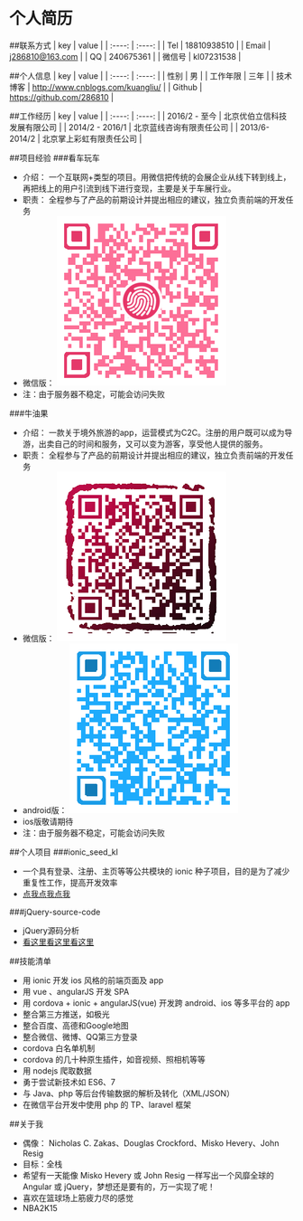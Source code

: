 # 个人简历


##联系方式
|  key  |  value  |
| :----: | :----: |
| Tel | 18810938510 |
| Email | j286810@163.com |
| QQ | 240675361 |
| 微信号 | kl07231538 |

##个人信息
|  key  |  value  |
| :----: | :----: |
| 性别 | 男 |
| 工作年限 | 三年 |
| 技术博客 | http://www.cnblogs.com/kuangliu/ |
| Github | https://github.com/286810 |

##工作经历
|  key  |  value  |
| :----: | :----: |
| 2016/2 - 至今 | 北京优伯立信科技发展有限公司 |
| 2014/2 - 2016/1 | 北京蓝线咨询有限责任公司 |
| 2013/6-2014/2 | 北京掌上彩虹有限责任公司 |

##项目经验
###看车玩车

- 介绍： 一个互联网+类型的项目。用微信把传统的会展企业从线下转到线上，再把线上的用户引流到线下进行变现，主要是关于车展行业。
- 职责： 全程参与了产品的前期设计并提出相应的建议，独立负责前端的开发任务
- 微信版： ![](https://github.com/286810/resume/blob/master/kcw.png)
- 注：由于服务器不稳定，可能会访问失败

###牛油果
- 介绍： 一款关于境外旅游的app，运营模式为C2C。注册的用户既可以成为导游，出卖自己的时间和服务，又可以变为游客，享受他人提供的服务。
- 职责： 全程参与了产品的前期设计并提出相应的建议，独立负责前端的开发任务
- 微信版： ![](https://github.com/286810/resume/blob/master/niu.png)
- android版： ![](https://github.com/286810/resume/blob/master/niu-apk.png)
- ios版敬请期待
- 注：由于服务器不稳定，可能会访问失败

##个人项目
###ionic_seed_kl
- 一个具有登录、注册、主页等等公共模块的 ionic 种子项目，目的是为了减少重复性工作，提高开发效率
- [点我点我点我](https://github.com/286810/ionic_seed_kl)

###jQuery-source-code
- jQuery源码分析
- [看这里看这里看这里](https://github.com/286810/jQuery-sound-code)

<!--
###build-your-own-vue
- 迷你版的 vue
- [戳我戳我戳我]()
-->

##技能清单
- 用 ionic 开发 ios 风格的前端页面及 app
- 用 vue 、angularJS 开发 SPA
- 用 cordova + ionic + angularJS(vue) 开发跨 android、ios 等多平台的 app
- 整合第三方推送，如极光
- 整合百度、高德和Google地图
- 整合微信、微博、QQ第三方登录
- cordova 白名单机制
- cordova 的几十种原生插件，如音视频、照相机等等
- 用 nodejs 爬取数据
- 勇于尝试新技术如 ES6、7
- 与 Java、php 等后台传输数据的解析及转化（XML/JSON）
- 在微信平台开发中使用 php 的 TP、laravel 框架

##关于我
- 偶像： Nicholas C. Zakas、Douglas Crockford、Misko Hevery、John Resig
- 目标：全栈
- 希望有一天能像 Misko Hevery 或 John Resig 一样写出一个风靡全球的 Angular 或 jQuery，梦想还是要有的，万一实现了呢！
- 喜欢在篮球场上筋疲力尽的感觉
- NBA2K15
